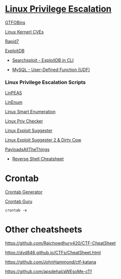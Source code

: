 # [Linux Privilege Escalation](https://github.com/Haxxenigma/CybSecChallenges/blob/main/TryHackMe/Linux-Privilege-Escalation.md)

[GTFOBins](https://gtfobins.github.io/)

[Linux Kernerl CVEs](https://www.linuxkernelcves.com/cves)

[Rapid7](https://www.rapid7.com/)

[ExploitDB](https://www.exploit-db.com/)

- [Searchsploit - ExploitDB in CLI](https://www.kali.org/tools/exploitdb/)

- [MySQL - User-Defined Function (UDF)](https://www.exploit-db.com/exploits/1518)

### Linux Privilege Escalation Scripts

[LinPEAS](https://github.com/carlospolop/PEASS-ng/tree/master/linPEAS)

[LinEnum](https://github.com/rebootuser/LinEnum)

[Linux Smart Enumeration](https://github.com/diego-treitos/linux-smart-enumeration)

[Linux Priv Checker](https://github.com/linted/linuxprivchecker)

[Linux Exploit Suggester](https://github.com/The-Z-Labs/linux-exploit-suggester)

[Linux Exploit Suggester 2 & Dirty Cow](https://github.com/Haxxenigma/TryHackMe/tree/main/Linux-PrivEsc-Scripts/kernel-exploits)

[PayloadsAllTheThings](https://github.com/swisskyrepo/PayloadsAllTheThings)

- [Reverse Shell Cheatsheet](https://github.com/swisskyrepo/PayloadsAllTheThings/blob/master/Methodology%20and%20Resources/Reverse%20Shell%20Cheatsheet.md)

# Crontab

[Crontab Generator](https://crontab-generator.org/)

[Crontab Guru](https://crontab.guru/)

```shell
crontab -e
```

# Other cheatsheets

<https://github.com/Rajchowdhury420/CTF-CheatSheet>

<https://dvd848.github.io/CTFs/CheatSheet.html>

<https://github.com/JohnHammond/ctf-katana>

<https://github.com/apsdehal/aWEsoMe-cTf>
